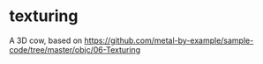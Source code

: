# texturing

A 3D cow, based on https://github.com/metal-by-example/sample-code/tree/master/objc/06-Texturing
